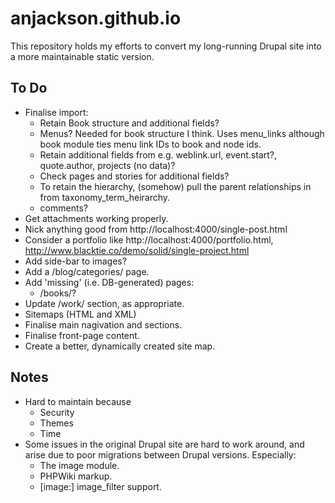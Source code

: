 anjackson.github.io
===================

This repository holds my efforts to convert my long-running Drupal site into a more maintainable static version.

To Do
-----

* Finalise import:
    * Retain Book structure and additional fields?
    * Menus? Needed for book structure I think. Uses menu_links although book module ties menu link IDs to book and node ids.
    * Retain additional fields from e.g. weblink.url, event.start?, quote.author, projects (no data)?
    * Check pages and stories for additional fields?
    * To retain the hierarchy, (somehow) pull the parent relationships in from taxonomy_term_heirarchy.
    * comments?
* Get attachments working properly.
* Nick anything good from http://localhost:4000/single-post.html
* Consider a portfolio like http://localhost:4000/portfolio.html, http://www.blacktie.co/demo/solid/single-project.html
* Add side-bar to images?
* Add a /blog/categories/ page.
* Add 'missing' (i.e. DB-generated) pages:
    * /books/?
* Update /work/ section, as appropriate.
* Sitemaps (HTML and XML)
* Finalise main nagivation and sections.
* Finalise front-page content.
* Create a better, dynamically created site map.

Notes
-----

* Hard to maintain because
    * Security
    * Themes
    * Time
* Some issues in the original Drupal site are hard to work around, and arise due to poor migrations between Drupal versions. Especially:
    * The image module.
    * PHPWiki markup.
    * [image:] image_filter support.

